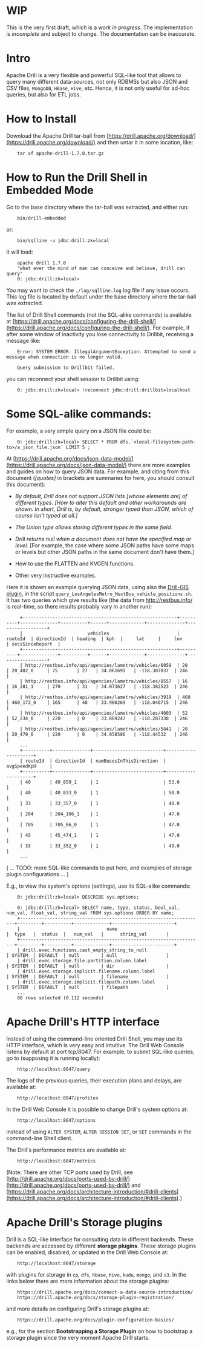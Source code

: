 # WIP

This is the very first draft, which is a *work in progress*. The implementation is *incomplete* and subject to change. The documentation can be inaccurate.

# Intro

Apache Drill is a very flexible and powerful SQL-like tool that allows to query many different data-sources, not only RDBMSs but also JSON and CSV files, `MongoDB`, `HBase`, `Hive`, etc. Hence, it is not only useful for ad-hoc queries, but also for ETL jobs.

# How to Install

Download the Apache Drill tar-ball from [https://drill.apache.org/download/](https://drill.apache.org/download/) and then untar it in some location, like:

        tar xf apache-drill-1.7.0.tar.gz

# How to Run the Drill Shell in Embedded Mode

Go to the base directory where the tar-ball was extracted, and either run:

        bin/drill-embedded

or:

        bin/sqlline -u jdbc:drill:zk=local

It will load:

        apache drill 1.7.0
        "what ever the mind of man can conceive and believe, drill can query"
        0: jdbc:drill:zk=local>

You may want to check the `./log/sqlline.log` log file if any issue occurs. This log file is located by default under the base directory where the tar-ball was extracted.

The list of Drill Shell commands (not the SQL-alike commands) is available at [https://drill.apache.org/docs/configuring-the-drill-shell/](https://drill.apache.org/docs/configuring-the-drill-shell/). For example, if after some window of inactivity you lose connectivity to Drillbit, receiving a message like:

        Error: SYSTEM ERROR: IllegalArgumentException: Attempted to send a message when connection is no longer valid.

        Query submission to Drillbit failed.

you can reconnect your shell session to Drillbit using:

        0: jdbc:drill:zk=local> !reconnect jdbc:drill:drillbit=localhost

# Some SQL-alike commands:

For example, a very simple query on a JSON file could be:

        0: jdbc:drill:zk=local> SELECT * FROM dfs.`<local-filesystem-path-to>/a_json_file.json` LIMIT 5 ;

At [https://drill.apache.org/docs/json-data-model/](https://drill.apache.org/docs/json-data-model/) there are more examples and guides on how to query JSON data. For example, and citing from this document (*[quotes]* in brackets are summaries for here, you should consult this document):

- *By default, Drill does not support JSON lists [whose elements are] of different types. [How to alter this default and other workarounds are shown. In short, Drill is, _by default_, stronger typed than JSON, which of course isn't typed at all.]*

- *The Union type allows storing different types in the same field.*

- *Drill returns null when a document does not have the specified map or level.* [For example, the case where some JSON paths have some maps or levels but other JSON paths in the same document don't have them.]

- How to use the FLATTEN and KVGEN functions.

- Other very instructive examples.

Here it is shown an example querying JSON data, using also the [Drill-GIS plugin](https://github.com/k255/drill-gis), in the script `query_LosAngelesMetro_NextBus_vehicle_positions.sh`. It has two queries which give results like (the data from http://restbus.info/ is real-time, so there results probably vary in another run):

         +---------------------------------------------------------+----------+--------------+----------+------+-------------+--------------+------------------+
         |                        vehicles                         | routeId  | directionId  | heading  | kph  |     lat     |     lon      | secsSinceReport  |
         +---------------------------------------------------------+----------+--------------+----------+------+-------------+--------------+------------------+
         | http://restbus.info/api/agencies/lametro/vehicles/6059  | 20       | 20_482_0     | 75       | 27   | 34.061691   | -118.307037  | 246              |
         | http://restbus.info/api/agencies/lametro/vehicles/8557  | 16       | 16_281_1     | 270      | 31   | 34.073627   | -118.382523  | 246              |
         | http://restbus.info/api/agencies/lametro/vehicles/3919  | 460      | 460_173_0    | 165      | 48   | 33.900269   | -118.046715  | 246              |
         | http://restbus.info/api/agencies/lametro/vehicles/4003  | 52       | 52_234_0     | 220      | 0    | 33.869247   | -118.287338  | 246              |
         | http://restbus.info/api/agencies/lametro/vehicles/5841  | 20       | 20_479_0     | 220      | 0    | 34.058586   | -118.44532   | 246              |
         ...
         +----------+--------------+--------------------------+---------------------+
         | routeId  | directionId  | numBusesInThisDirection  |     avgSpeedKpH     |
         +----------+--------------+--------------------------+---------------------+
         | 40       | 40_859_1     | 1                        | 53.0                |
         | 40       | 40_833_0     | 1                        | 50.0                |
         | 33       | 33_357_0     | 1                        | 48.0                |
         | 204      | 204_106_1    | 1                        | 47.0                |
         | 705      | 705_66_0     | 1                        | 47.0                |
         | 45       | 45_474_1     | 1                        | 47.0                |
         | 33       | 33_352_0     | 1                        | 43.0                |
         ...


( ... TODO: more SQL-like commands to put here, and examples of storage plugin configurations ... )

E.g., to view the system's options (settings), use its SQL-alike commands:

        0: jdbc:drill:zk=local> DESCRIBE sys.options;

        0: jdbc:drill:zk=local> SELECT name, type, status, bool_val, num_val, float_val, string_val FROM sys.options ORDER BY name;
        +--------------------------------------------------------------------+---------+----------+-------------+-----------------------+
        |                                name                                |  type   |  status  |   num_val   |      string_val       |
        +--------------------------------------------------------------------+---------+----------+-------------+-----------------------+
        | drill.exec.functions.cast_empty_string_to_null                     | SYSTEM  | DEFAULT  | null        | null                  |
        | drill.exec.storage.file.partition.column.label                     | SYSTEM  | DEFAULT  | null        | dir                   |
        | drill.exec.storage.implicit.filename.column.label                  | SYSTEM  | DEFAULT  | null        | filename              |
        | drill.exec.storage.implicit.filepath.column.label                  | SYSTEM  | DEFAULT  | null        | filepath              |
        ...
        88 rows selected (0.112 seconds)

# Apache Drill's HTTP interface

Instead of using the command-line oriented Drill Shell, you may use its HTTP interface, which is very easy and intuitive. The Drill Web Console listens by default at port tcp/8047. For example, to submit SQL-like queries, go to (supposing it is running locally):

        http://localhost:8047/query

The logs of the previous queries, their execution plans and delays, are available at:

        http://localhost:8047/profiles

In the Drill Web Console it is possible to change Drill's system options at:

        http://localhost:8047/options

instead of using `ALTER SYSTEM`, `ALTER SESSION SET`, or `SET` commands in the command-line Shell client.

The Drill's performance metrics are available at:

        http://localhost:8047/metrics

(Note: There are other TCP ports used by Drill, see [http://drill.apache.org/docs/ports-used-by-drill/](http://drill.apache.org/docs/ports-used-by-drill/) and [https://drill.apache.org/docs/architecture-introduction/#drill-clients](https://drill.apache.org/docs/architecture-introduction/#drill-clients).)

# Apache Drill's Storage plugins

Drill is a SQL-like interface for consulting data in different backends. These backends are accessed by different **storage plugins**. These storage plugins can be enabled, disabled, or updated in the Drill Web Console at:

        http://localhost:8047/storage

with plugins for storage in `cp`, `dfs`, `hbase`, `hive`, `kudu`, `mongo`, and `s3`. In the links below there are more information about the storage plugins:

        https://drill.apache.org/docs/connect-a-data-source-introduction/
        https://drill.apache.org/docs/storage-plugin-registration/

and more details on configuring Drill's storage plugins at:

        https://drill.apache.org/docs/plugin-configuration-basics/

e.g., for the section **Bootstrapping a Storage Plugin** on how to bootstrap a storage plugin since the very moment Apache Drill starts.

